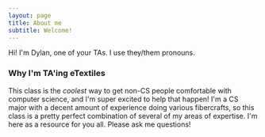 ```yaml
---
layout: page
title: About me
subtitle: Welcome!
---
```


Hi! I'm Dylan, one of your TAs. I use they/them pronouns. 

### Why I'm TA'ing eTextiles

This class is the _coolest_ way to get non-CS people comfortable with computer science, and I'm super excited to help that happen! I'm a CS major with a decent amount of experience doing various fibercrafts, so this class is a pretty perfect combination of several of my areas of expertise. I'm here as a resource for you all. Please ask me questions!
